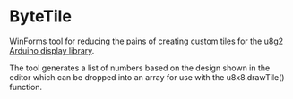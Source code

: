 # ByteTile
WinForms tool for reducing the pains of creating custom tiles for the [u8g2 Arduino display library](https://github.com/olikraus/u8g2).

The tool generates a list of numbers based on the design shown in the editor which can be dropped into an array for use with the u8x8.drawTile() function.
